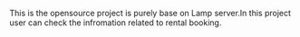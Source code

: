 This is the opensource project is purely base on Lamp server.In this project user can check the infromation related to rental booking.
